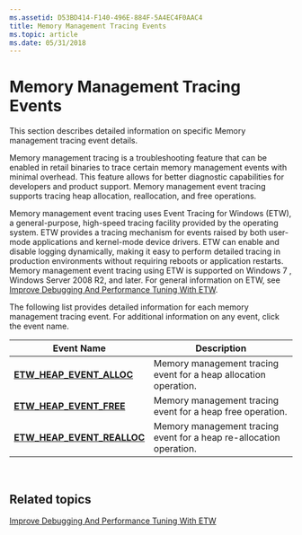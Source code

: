 ```yaml
---
ms.assetid: D53BD414-F140-496E-884F-5A4EC4F0AAC4
title: Memory Management Tracing Events
ms.topic: article
ms.date: 05/31/2018
---
```


# Memory Management Tracing Events

This section describes detailed information on specific Memory management tracing event details.

Memory management tracing is a troubleshooting feature that can be enabled in retail binaries to trace certain memory management events with minimal overhead. This feature allows for better diagnostic capabilities for developers and product support. Memory management event tracing supports tracing heap allocation, reallocation, and free operations.

Memory management event tracing uses Event Tracing for Windows (ETW), a general-purpose, high-speed tracing facility provided by the operating system. ETW provides a tracing mechanism for events raised by both user-mode applications and kernel-mode device drivers. ETW can enable and disable logging dynamically, making it easy to perform detailed tracing in production environments without requiring reboots or application restarts. Memory management event tracing using ETW is supported on Windows 7 , Windows Server 2008 R2, and later. For general information on ETW, see [Improve Debugging And Performance Tuning With ETW](https://go.microsoft.com/fwlink/p/?linkid=103737).

The following list provides detailed information for each memory management tracing event. For additional information on any event, click the event name.



| Event Name                                                  | Description                                                         |
|-------------------------------------------------------------|---------------------------------------------------------------------|
| [**ETW\_HEAP\_EVENT\_ALLOC**](etw-heap-event-alloc.md)     | Memory management tracing event for a heap allocation operation.    |
| [**ETW\_HEAP\_EVENT\_FREE**](etw-heap-event-free.md)       | Memory management tracing event for a heap free operation.          |
| [**ETW\_HEAP\_EVENT\_REALLOC**](etw-heap-event-realloc.md) | Memory management tracing event for a heap re-allocation operation. |



 

## Related topics

<dl> <dt>

[Improve Debugging And Performance Tuning With ETW](https://go.microsoft.com/fwlink/p/?linkid=103737)
</dt> </dl>

 

 



